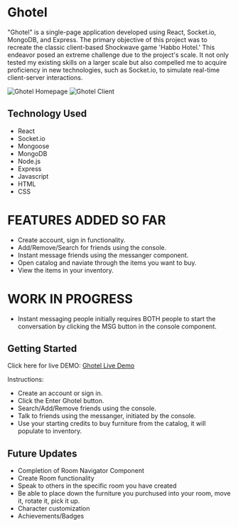 # Ghotel

"Ghotel" is a single-page application developed using React, Socket.io, MongoDB, and Express. The primary objective of this project was to recreate the classic client-based Shockwave game 'Habbo Hotel.' This endeavor posed an extreme challenge due to the project's scale. It not only tested my existing skills on a larger scale but also compelled me to acquire proficiency in new technologies, such as Socket.io, to simulate real-time client-server interactions.

![Ghotel Homepage](/src/assets/images/homescreen.png)
![Ghotel Client](/src/assets/images/clientscreen.png)


## Technology Used

- React
- Socket.io 
- Mongoose
- MongoDB
- Node.js
- Express
- Javascript
- HTML
- CSS


# FEATURES ADDED SO FAR

- Create account, sign in functionality.
- Add/Remove/Search for friends using the console.
- Instant message friends using the messanger component. 
- Open catalog and naviate through the items you want to buy. 
- View the items in your inventory. 

# WORK IN PROGRESS

- Instant messaging people initially requires BOTH people to start the conversation by clicking the MSG button in the console component.

## Getting Started


Click here for live DEMO: 
[Ghotel Live Demo](https://ghotel-client.onrender.com/)

Instructions:

- Create an account or sign in.
- Click the Enter Ghotel button.
- Search/Add/Remove friends using the console.
- Talk to friends using the messanger, initiated by the console.
- Use your starting credits to buy furniture from the catalog, it will populate to inventory.


## Future Updates

- Completion of Room Navigator Component
- Create Room functionality
- Speak to others in the specific room you have created
- Be able to place down the furniture you purchused into your room, move it, rotate it, pick it up. 
- Character customization
- Achievements/Badges

